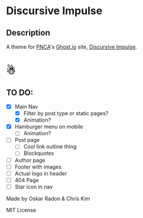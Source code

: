 # Discursive Impulse

## Description

A theme for [PNCA](http://pnca.edu/)'s [Ghost.io](http://ghost.io) site, [Discursive Impulse](http://www.discursiveimpulse.com/).

# ☃

## TO DO:
 - [x] Main Nav
   - [x] Filter by post type or static pages?
   - [x] Animation?
 - [x] Hamburger menu on mobile
   - [ ] Animation?
 - [ ] Post page
   - [ ] Cool link outline thing
   - [ ] Blockquotes
 - [ ] Author page
 - [ ] Footer with images
 - [ ] Actual logo in header
 - [ ] 404 Page
 - [ ] Star icon in nav

Made by Oskar Radon & Chris Kim

MIT License
